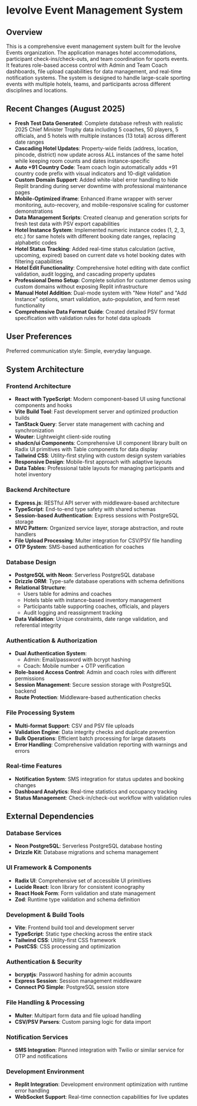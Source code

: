 # Ievolve Event Management System

## Overview

This is a comprehensive event management system built for the Ievolve Events organization. The application manages hotel accommodations, participant check-ins/check-outs, and team coordination for sports events. It features role-based access control with Admin and Team Coach dashboards, file upload capabilities for data management, and real-time notification systems. The system is designed to handle large-scale sporting events with multiple hotels, teams, and participants across different disciplines and locations.

## Recent Changes (August 2025)

- **Fresh Test Data Generated**: Complete database refresh with realistic 2025 Chief Minister Trophy data including 5 coaches, 50 players, 5 officials, and 5 hotels with multiple instances (13 total) across different date ranges
- **Cascading Hotel Updates**: Property-wide fields (address, location, pincode, district) now update across ALL instances of the same hotel while keeping room counts and dates instance-specific
- **Auto +91 Country Code**: Team coach login automatically adds +91 country code prefix with visual indicators and 10-digit validation
- **Custom Domain Support**: Added white-label error handling to hide Replit branding during server downtime with professional maintenance pages
- **Mobile-Optimized iframe**: Enhanced iframe wrapper with server monitoring, auto-recovery, and mobile-responsive scaling for customer demonstrations
- **Data Management Scripts**: Created cleanup and generation scripts for fresh test data with PSV export capabilities
- **Hotel Instance System**: Implemented numeric instance codes (1, 2, 3, etc.) for same hotels with different booking date ranges, replacing alphabetic codes
- **Hotel Status Tracking**: Added real-time status calculation (active, upcoming, expired) based on current date vs hotel booking dates with filtering capabilities
- **Hotel Edit Functionality**: Comprehensive hotel editing with date conflict validation, audit logging, and cascading property updates
- **Professional Demo Setup**: Complete solution for customer demos using custom domains without exposing Replit infrastructure
- **Manual Hotel Addition**: Dual-mode system with "New Hotel" and "Add Instance" options, smart validation, auto-population, and form reset functionality
- **Comprehensive Data Format Guide**: Created detailed PSV format specification with validation rules for hotel data uploads

## User Preferences

Preferred communication style: Simple, everyday language.

## System Architecture

### Frontend Architecture
- **React with TypeScript**: Modern component-based UI using functional components and hooks
- **Vite Build Tool**: Fast development server and optimized production builds
- **TanStack Query**: Server state management with caching and synchronization
- **Wouter**: Lightweight client-side routing
- **shadcn/ui Components**: Comprehensive UI component library built on Radix UI primitives with Table components for data display
- **Tailwind CSS**: Utility-first styling with custom design system variables
- **Responsive Design**: Mobile-first approach with adaptive layouts
- **Data Tables**: Professional table layouts for managing participants and hotel inventory

### Backend Architecture
- **Express.js**: RESTful API server with middleware-based architecture
- **TypeScript**: End-to-end type safety with shared schemas
- **Session-based Authentication**: Express sessions with PostgreSQL storage
- **MVC Pattern**: Organized service layer, storage abstraction, and route handlers
- **File Upload Processing**: Multer integration for CSV/PSV file handling
- **OTP System**: SMS-based authentication for coaches

### Database Design
- **PostgreSQL with Neon**: Serverless PostgreSQL database
- **Drizzle ORM**: Type-safe database operations with schema definitions
- **Relational Structure**: 
  - Users table for admins and coaches
  - Hotels table with instance-based inventory management
  - Participants table supporting coaches, officials, and players
  - Audit logging and reassignment tracking
- **Data Validation**: Unique constraints, date range validation, and referential integrity

### Authentication & Authorization
- **Dual Authentication System**:
  - Admin: Email/password with bcrypt hashing
  - Coach: Mobile number + OTP verification
- **Role-based Access Control**: Admin and coach roles with different permissions
- **Session Management**: Secure session storage with PostgreSQL backend
- **Route Protection**: Middleware-based authentication checks

### File Processing System
- **Multi-format Support**: CSV and PSV file uploads
- **Validation Engine**: Data integrity checks and duplicate prevention
- **Bulk Operations**: Efficient batch processing for large datasets
- **Error Handling**: Comprehensive validation reporting with warnings and errors

### Real-time Features
- **Notification System**: SMS integration for status updates and booking changes
- **Dashboard Analytics**: Real-time statistics and occupancy tracking
- **Status Management**: Check-in/check-out workflow with validation rules

## External Dependencies

### Database Services
- **Neon PostgreSQL**: Serverless PostgreSQL database hosting
- **Drizzle Kit**: Database migrations and schema management

### UI Framework & Components
- **Radix UI**: Comprehensive set of accessible UI primitives
- **Lucide React**: Icon library for consistent iconography
- **React Hook Form**: Form validation and state management
- **Zod**: Runtime type validation and schema definition

### Development & Build Tools
- **Vite**: Frontend build tool and development server
- **TypeScript**: Static type checking across the entire stack
- **Tailwind CSS**: Utility-first CSS framework
- **PostCSS**: CSS processing and optimization

### Authentication & Security
- **bcryptjs**: Password hashing for admin accounts
- **Express Session**: Session management middleware
- **Connect PG Simple**: PostgreSQL session store

### File Handling & Processing
- **Multer**: Multipart form data and file upload handling
- **CSV/PSV Parsers**: Custom parsing logic for data import

### Notification Services
- **SMS Integration**: Planned integration with Twilio or similar service for OTP and notifications

### Development Environment
- **Replit Integration**: Development environment optimization with runtime error handling
- **WebSocket Support**: Real-time connection capabilities for live updates